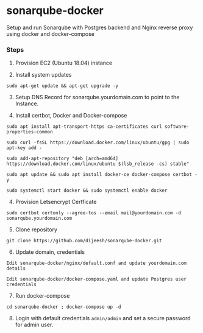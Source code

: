 # sonarqube-docker

Setup and run Sonarqube with Postgres backend and Nginx reverse proxy using docker and docker-compose

### Steps

1. Provision EC2 (Ubuntu 18.04) instance

2. Install system updates 

```
sudo apt-get update && apt-get upgrade -y
```

3. Setup DNS Record for sonarqube.yourdomain.com to point to the Instance.

3. Install certbot, Docker and Docker-compose

```
sudo apt install apt-transport-https ca-certificates curl software-properties-common

sudo curl -fsSL https://download.docker.com/linux/ubuntu/gpg | sudo apt-key add -

sudo add-apt-repository "deb [arch=amd64] https://download.docker.com/linux/ubuntu $(lsb_release -cs) stable"

sudo apt update && sudo apt install docker-ce docker-compose certbot -y

sudo systemctl start docker && sudo systemctl enable docker
```

4. Provision Letsencrypt Certficate 

```
sudo certbot certonly --agree-tos --email mail@yourdomain.com -d sonarqube.yourdomain.com
```

5. Clone repository

```
git clone https://github.com/dijeesh/sonarqube-docker.git
```

6. Update domain, credentials 

```
Edit sonarqube-docker/nginx/default.conf and update yourdomain.com details

Edit sonarqube-docker/docker-compose.yaml and update Postgres user credentials
```

7. Run docker-compose 

```
cd sonarqube-docker ; docker-compose up -d
```

8. Login with default credentials `admin/admin` and set a secure password for admin user.